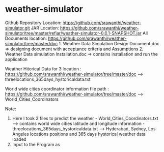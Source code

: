 # weather-simulator

Github Repository Location: https://github.com/srawanthi/weather-simulator.git
JAR Location: https://github.com/srawanthi/weather-simulator/tree/master/refjar/weather-simulator-0.0.1-SNAPSHOT.jar
All Documents location: https://github.com/srawanthi/weather-simulator/tree/master/doc
    1. Weather Data Simulation Design Document.doc => designing document with acceptance criteria and Assumptions
    2. Weather Data simulation Installation.doc => contains installation and run the application

Weather Hitorical Data for 3 location :
  https://github.com/srawanthi/weather-simulator/tree/master/doc  --> threelocations_365days_hystoricaldata.txt
  
World wide cities coordinator information file path :
  https://github.com/srawanthi/weather-simulator/tree/master/doc  --> World_Cities_Coordinators

Note:
1. Here I took 2 files to predict the weather
       - World_Cities_Coordinators.txt --> contains world wide cities latitude and longitude information
       - threelocations_365days_hystoricaldata.txt -->  Hyderabad, Sydney, Los Angeles locations positions and 365 days hystorical weather data loaded
2. Input to the Program as <city> <country> <datetime> <worldcitiesfilepath> <hystoricalweatherdatafilepath> 